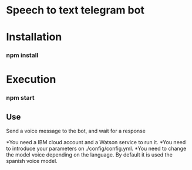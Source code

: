 # Speech to text telegram bot

<h1> Installation </h1>
<h3> npm install </h3>
<h1> Execution </h1>
<h3> npm start </h3>

<h2> Use </h2>
Send a voice message to the bot, and wait for a response

*You need a IBM cloud account and a Watson service to run it.
*You need to introduce your parameters on ./config/config.yml.
*You need to change the model voice depending on the language. By default it is used the spanish voice model.